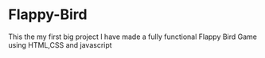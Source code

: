 # Flappy-Bird
This the my first big project I have made a fully functional Flappy Bird Game
using HTML,CSS and javascript
